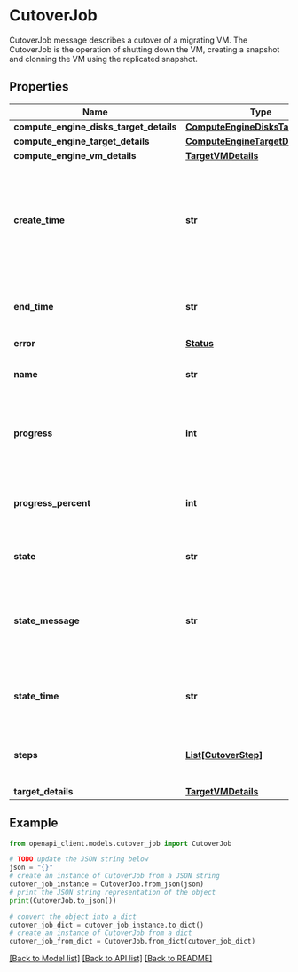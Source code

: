 # CutoverJob

CutoverJob message describes a cutover of a migrating VM. The CutoverJob is the operation of shutting down the VM, creating a snapshot and clonning the VM using the replicated snapshot.

## Properties

Name | Type | Description | Notes
------------ | ------------- | ------------- | -------------
**compute_engine_disks_target_details** | [**ComputeEngineDisksTargetDetails**](ComputeEngineDisksTargetDetails.md) |  | [optional] 
**compute_engine_target_details** | [**ComputeEngineTargetDetails**](ComputeEngineTargetDetails.md) |  | [optional] 
**compute_engine_vm_details** | [**TargetVMDetails**](TargetVMDetails.md) |  | [optional] 
**create_time** | **str** | Output only. The time the cutover job was created (as an API call, not when it was actually created in the target). | [optional] [readonly] 
**end_time** | **str** | Output only. The time the cutover job had finished. | [optional] [readonly] 
**error** | [**Status**](Status.md) |  | [optional] 
**name** | **str** | Output only. The name of the cutover job. | [optional] [readonly] 
**progress** | **int** | Output only. The current progress in percentage of the cutover job. | [optional] [readonly] 
**progress_percent** | **int** | Output only. The current progress in percentage of the cutover job. | [optional] [readonly] 
**state** | **str** | Output only. State of the cutover job. | [optional] [readonly] 
**state_message** | **str** | Output only. A message providing possible extra details about the current state. | [optional] [readonly] 
**state_time** | **str** | Output only. The time the state was last updated. | [optional] [readonly] 
**steps** | [**List[CutoverStep]**](CutoverStep.md) | Output only. The cutover steps list representing its progress. | [optional] [readonly] 
**target_details** | [**TargetVMDetails**](TargetVMDetails.md) |  | [optional] 

## Example

```python
from openapi_client.models.cutover_job import CutoverJob

# TODO update the JSON string below
json = "{}"
# create an instance of CutoverJob from a JSON string
cutover_job_instance = CutoverJob.from_json(json)
# print the JSON string representation of the object
print(CutoverJob.to_json())

# convert the object into a dict
cutover_job_dict = cutover_job_instance.to_dict()
# create an instance of CutoverJob from a dict
cutover_job_from_dict = CutoverJob.from_dict(cutover_job_dict)
```
[[Back to Model list]](../README.md#documentation-for-models) [[Back to API list]](../README.md#documentation-for-api-endpoints) [[Back to README]](../README.md)


